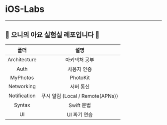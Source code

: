 # iOS-Labs
---------------
## 👻 으니의 아요 실험실 레포입니다 🧪

| 폴더 |   설명   |
| :--: | :----------: |
| Architecture | 아키텍처 공부 |
| Auth | 사용자 인증 |
| MyPhotos | PhotoKit |
| Networking | 서버 통신 |
| Notification | 푸시 알림 (Local / Remote(APNs)) |
| Syntax | Swift 문법 |
| UI | UI 짜기 연습 |

